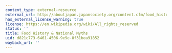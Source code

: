 ```yaml
---
content_type: external-resource
external_url: http://aboutjapan.japansociety.org/content.cfm/food_history__national_myths?page=/content.cfm/food_history__national_myths
has_external_license_warning: true
license: https://en.wikipedia.org/wiki/All_rights_reserved
status: ''
title: Food History & National Myths
uid: d821c773-6461-4506-9e9e-8f31bea91852
wayback_url: ''
---
```

